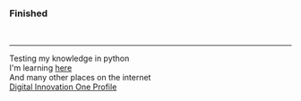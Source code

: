 <h3>Finished</h3><br>
<hr>
Testing my knowledge in python<br>
I'm learning <a href="https://www.youtube.com/channel/UCmjj41YfcaCpZIkU-oqVIIw/">here</a><br>
And many other places on the internet<br>
<a href="https://web.digitalinnovation.one/users/rafaelcosta8020">Digital Innovation One Profile</a>
